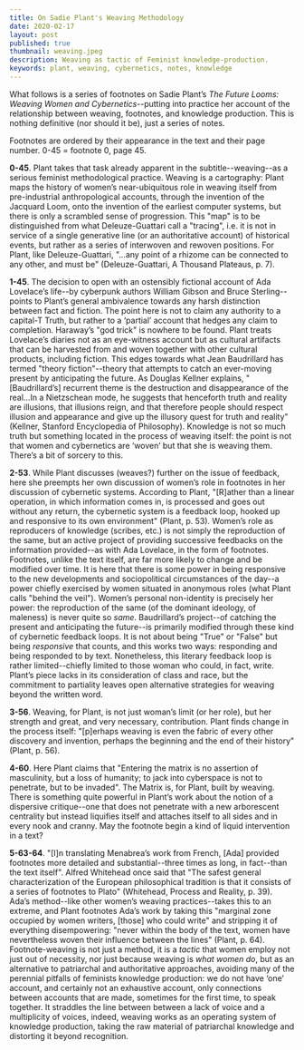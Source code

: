 ```yaml
---
title: On Sadie Plant's Weaving Methodology
date: 2020-02-17
layout: post
published: true
thumbnail: weaving.jpeg
description: Weaving as tactic of Feminist knowledge-production.
keywords: plant, weaving, cybernetics, notes, knowledge
---
```


What follows is a series of footnotes on Sadie Plant’s _The Future Looms: Weaving Women and Cybernetics_--putting into practice her account of the relationship between weaving, footnotes, and knowledge production. This is nothing definitive (nor should it be), just a series of notes.

Footnotes are ordered by their appearance in the text and their page number. 0-45 = footnote 0, page 45.

**0-45**. Plant takes that task already apparent in the subtitle--weaving--as a serious feminist methodological practice. Weaving is a cartography: Plant maps the history of women’s near-ubiquitous role in weaving itself from pre-industrial anthropological accounts, through the invention of the Jacquard Loom, onto the invention of the earliest computer systems, but there is only a scrambled sense of progression. This "map" is to be distinguished from what Deleuze-Guattari call a "tracing", i.e. it is not in service of a single generative line (or an authoritative account) of historical events, but rather as a series of interwoven and rewoven positions. For Plant, like Deleuze-Guattari, "…any point of a rhizome can be connected to any other, and must be" (Deleuze-Guattari, A Thousand Plateaus, p. 7). 

**1-45**. The decision to open with an ostensibly fictional account of Ada Lovelace’s life--by cyberpunk authors William Gibson and Bruce Sterling--points to Plant’s general ambivalence towards any harsh distinction between fact and fiction. The point here is not to claim any authority to a capital-T Truth, but rather to a ‘partial’ account that hedges any claim to completion. Haraway’s "god trick" is nowhere to be found. Plant treats Lovelace’s diaries not as an eye-witness account but as cultural artifacts that can be harvested from and woven together with other cultural products, including fiction. This edges towards what Jean Baudrillard has termed "theory fiction"--theory that attempts to catch an ever-moving present by anticipating the future. As Douglas Kellner explains, "[Baudrillard’s] recurrent theme is the destruction and disappearance of the real…In a Nietzschean mode, he suggests that henceforth truth and reality are illusions, that illusions reign, and that therefore people should respect illusion and appearance and give up the illusory quest for truth and reality" (Kellner, Stanford Encyclopedia of Philosophy). Knowledge is not so much truth but something located in the process of weaving itself: the point is not that women and cybernetics are ‘woven’ but that she is weaving them. There’s a bit of sorcery to this.

**2-53**. While Plant discusses (weaves?) further on the issue of feedback, here she preempts her own discussion of women’s role in footnotes in her discussion of cybernetic systems. According to Plant, "\[R]ather than a linear operation, in which information comes in, is processed and goes out without any return, the cybernetic system is a feedback loop, hooked up and responsive to its own environment" (Plant, p. 53). Women’s role as reproducers of knowledge (scribes, etc.) is not simply the reproduction of the same, but an active project of providing successive feedbacks on the information provided--as with Ada Lovelace, in the form of footnotes. Footnotes, unlike the text itself, are far more likely to change and be modified over time. It is here that there is some power in being responsive to the new developments and sociopolitical circumstances of the day--a power chiefly exercised by women situated in anonymous roles (what Plant calls "behind the veil"). Women’s personal non-identity is precisely her power: the reproduction of the same (of the dominant ideology, of maleness) is never quite so *same*. Baudrillard’s project--of catching the present and anticipating the future--is primarily modified through these kind of cybernetic feedback loops. It is not about being "True" or "False" but being _responsive_ that counts, and this works two ways: responding and being responded to by text. Nonetheless, this literary feedback loop is rather limited--chiefly limited to those woman who could, in fact, write. Plant’s piece lacks in its consideration of class and race, but the commitment to partiality leaves open alternative strategies for weaving beyond the written word.

**3-56**. Weaving, for Plant, is not just woman’s limit (or her role), but her strength and great, and very necessary, contribution. Plant finds change in the process itself: "[p]erhaps weaving is even the fabric of every other discovery and invention, perhaps the beginning and the end of their history" (Plant, p. 56).

**4-60**. Here Plant claims that "Entering the matrix is no assertion of masculinity, but a loss of humanity; to jack into cyberspace is not to penetrate, but to be invaded". The Matrix is, for Plant, built by weaving. There is something quite powerful in Plant’s work about the notion of a dispersive critique--one that does not penetrate with a new arborescent centrality but instead liquifies itself and attaches itself to all sides and in every nook and cranny. May the footnote begin a kind of liquid intervention in a text?

**5-63-64**. "[I]n translating Menabrea’s work from French, [Ada] provided footnotes more detailed and substantial--three times as long, in fact--than the text itself". Alfred Whitehead once said that "The safest general characterization of the European philosophical tradition is that it consists of a series of footnotes to Plato" (Whitehead, Process and Reality, p. 39). Ada’s method--like other women’s weaving practices--takes this to an extreme, and Plant footnotes Ada’s work by taking this "marginal zone occupied by women writers, [those] who could write" and stripping it of everything disempowering: "never within the body of the text, women have nevertheless woven their influence between the lines" (Plant, p. 64). Footnote-weaving is not just a method, it is a _tactic_ that women employ not just out of necessity, nor just because weaving is _what women do_, but as an alternative to patriarchal and authoritative approaches, avoiding many of the perennial pitfalls of feminists knowledge production: we do not have ‘one’ account, and certainly not an exhaustive account, only connections between accounts that are made, sometimes for the first time, to speak together. It straddles the line between between a lack of voice and a multiplicity of voices, indeed, weaving works as an operating system of knowledge production, taking the raw material of patriarchal knowledge and distorting it beyond recognition.